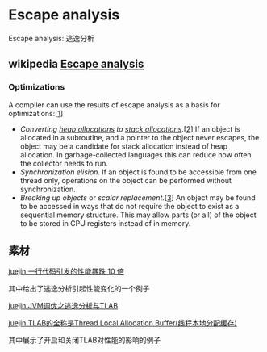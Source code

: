 # Escape analysis

Escape analysis: 逃逸分析



## wikipedia [Escape analysis](https://en.wikipedia.org/wiki/Escape_analysis)



### Optimizations

A compiler can use the results of escape analysis as a basis for optimizations:[[1\]](https://en.wikipedia.org/wiki/Escape_analysis#cite_note-:0-1)

- *Converting [heap allocations](https://en.wikipedia.org/wiki/Dynamic_memory_allocation) to [stack allocations](https://en.wikipedia.org/wiki/Stack-based_memory_allocation)*.[[2\]](https://en.wikipedia.org/wiki/Escape_analysis#cite_note-2) If an object is allocated in a subroutine, and a pointer to the object never escapes, the object may be a candidate for stack allocation instead of heap allocation. In garbage-collected languages this can reduce how often the collector needs to run.
- *Synchronization elision*. If an object is found to be accessible from one thread only, operations on the object can be performed without synchronization.
- *Breaking up objects* or *scalar replacement*.[[3\]](https://en.wikipedia.org/wiki/Escape_analysis#cite_note-3) An object may be found to be accessed in ways that do not require the object to exist as a sequential memory structure. This may allow parts (or all) of the object to be stored in CPU registers instead of in memory.



## 素材

[juejin 一行代码引发的性能暴跌 10 倍](https://juejin.cn/post/7276999034962280508?searchId=202502081115080952EE3C5DE6B77465C5)

其中给出了逃逸分析引起性能变化的一个例子

[juejin JVM调优之逃逸分析与TLAB](https://juejin.cn/post/6985386868405698596?searchId=202502081115080952EE3C5DE6B77465C5) 

[juejin TLAB的全称是Thread Local Allocation Buffer(线程本地分配缓存)](https://juejin.cn/post/7107292213758918670?searchId=202502081115080952EE3C5DE6B77465C5) 

其中展示了开启和关闭TLAB对性能的影响的例子




